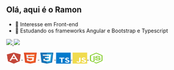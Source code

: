 ## Olá, aqui é o Ramon
- 👀 Interesse em Front-end
- 🌱 Estudando os frameworks Angular e Bootstrap e Typescript

<div>
  <a href="https://github.com/ramon-rossini">
  <img height="180em" src="https://github-readme-stats.vercel.app/api?username=ramon-rossini&show_icons=true&theme=dracula&include_all_commits=true&count_private=true"/>
  <img height="180em" src="https://github-readme-stats.vercel.app/api/top-langs/?username=ramon-rossini&layout=compact&langs_count=7&theme=dracula"/>
</div>
  
<div style="display: inline_block"><br>
  <img align="center" alt="Ramon-Angular" height="30" width="40" src="https://raw.githubusercontent.com/devicons/devicon/master/icons/angularjs/angularjs-plain.svg">
  <img align="center" alt="Rafa-HTML" height="30" width="40" src="https://raw.githubusercontent.com/devicons/devicon/master/icons/html5/html5-original.svg">
  <img align="center" alt="Rafa-CSS" height="30" width="40" src="https://raw.githubusercontent.com/devicons/devicon/master/icons/css3/css3-original.svg">
  <img align="center" alt="Ramon-Ts" height="30" width="40" src="https://raw.githubusercontent.com/devicons/devicon/master/icons/typescript/typescript-plain.svg">
  <img align="center" alt="Rafa-Js" height="30" width="40" src="https://raw.githubusercontent.com/devicons/devicon/master/icons/javascript/javascript-plain.svg">
  <img align="center" alt="Ramon-NodeJs" height="30" width="40" src="https://raw.githubusercontent.com/devicons/devicon/master/icons/nodejs/nodejs-plain.svg">
</div>
